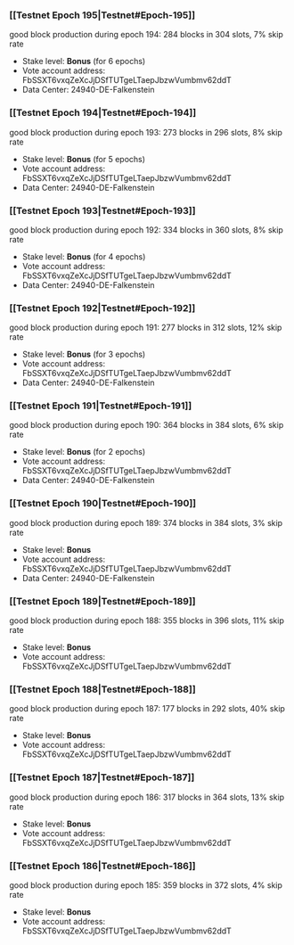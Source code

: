 ### [[Testnet Epoch 195|Testnet#Epoch-195]]
good block production during epoch 194: 284 blocks in 304 slots, 7% skip rate
* Stake level: **Bonus** (for 6 epochs)
* Vote account address: FbSSXT6vxqZeXcJjDSfTUTgeLTaepJbzwVumbmv62ddT
* Data Center: 24940-DE-Falkenstein
### [[Testnet Epoch 194|Testnet#Epoch-194]]
good block production during epoch 193: 273 blocks in 296 slots, 8% skip rate
* Stake level: **Bonus** (for 5 epochs)
* Vote account address: FbSSXT6vxqZeXcJjDSfTUTgeLTaepJbzwVumbmv62ddT
* Data Center: 24940-DE-Falkenstein
### [[Testnet Epoch 193|Testnet#Epoch-193]]
good block production during epoch 192: 334 blocks in 360 slots, 8% skip rate
* Stake level: **Bonus** (for 4 epochs)
* Vote account address: FbSSXT6vxqZeXcJjDSfTUTgeLTaepJbzwVumbmv62ddT
* Data Center: 24940-DE-Falkenstein
### [[Testnet Epoch 192|Testnet#Epoch-192]]
good block production during epoch 191: 277 blocks in 312 slots, 12% skip rate
* Stake level: **Bonus** (for 3 epochs)
* Vote account address: FbSSXT6vxqZeXcJjDSfTUTgeLTaepJbzwVumbmv62ddT
* Data Center: 24940-DE-Falkenstein
### [[Testnet Epoch 191|Testnet#Epoch-191]]
good block production during epoch 190: 364 blocks in 384 slots, 6% skip rate
* Stake level: **Bonus** (for 2 epochs)
* Vote account address: FbSSXT6vxqZeXcJjDSfTUTgeLTaepJbzwVumbmv62ddT
* Data Center: 24940-DE-Falkenstein
### [[Testnet Epoch 190|Testnet#Epoch-190]]
good block production during epoch 189: 374 blocks in 384 slots, 3% skip rate
* Stake level: **Bonus**
* Vote account address: FbSSXT6vxqZeXcJjDSfTUTgeLTaepJbzwVumbmv62ddT
* Data Center: 24940-DE-Falkenstein
### [[Testnet Epoch 189|Testnet#Epoch-189]]
good block production during epoch 188: 355 blocks in 396 slots, 11% skip rate
* Stake level: **Bonus**
* Vote account address: FbSSXT6vxqZeXcJjDSfTUTgeLTaepJbzwVumbmv62ddT
### [[Testnet Epoch 188|Testnet#Epoch-188]]
good block production during epoch 187: 177 blocks in 292 slots, 40% skip rate
* Stake level: **Bonus**
* Vote account address: FbSSXT6vxqZeXcJjDSfTUTgeLTaepJbzwVumbmv62ddT
### [[Testnet Epoch 187|Testnet#Epoch-187]]
good block production during epoch 186: 317 blocks in 364 slots, 13% skip rate
* Stake level: **Bonus**
* Vote account address: FbSSXT6vxqZeXcJjDSfTUTgeLTaepJbzwVumbmv62ddT
### [[Testnet Epoch 186|Testnet#Epoch-186]]
good block production during epoch 185: 359 blocks in 372 slots, 4% skip rate
* Stake level: **Bonus**
* Vote account address: FbSSXT6vxqZeXcJjDSfTUTgeLTaepJbzwVumbmv62ddT